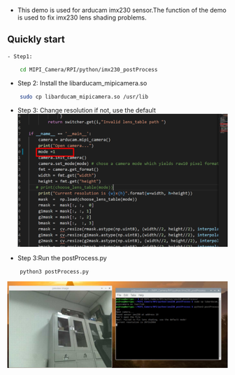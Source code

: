 -  This demo is used for arducam imx230 sensor.The function of the demo is used to fix imx230 lens shading problems.

## Quickly start
    - Step1: 
```Bash
    cd MIPI_Camera/RPI/python/imx230_postProcess
```
- Step 2: Install the libarducam_mipicamera.so
```Bash
    sudo cp libarducam_mipicamera.so /usr/lib
```
- Step 3: Change resolution if not, use the default
![IMAGE ALT TEXT](data/1.png)

- Step 3:Run the postProcess.py
```Bash
    python3 postProcess.py
```
  ![IMAGE ALT TEXT](data/2.png)

  
